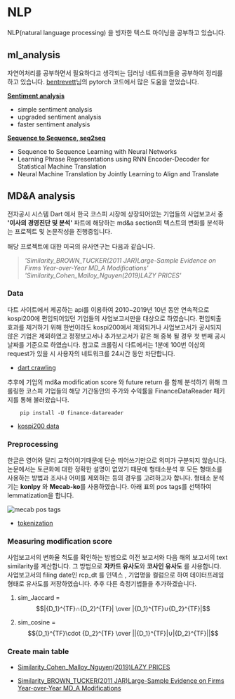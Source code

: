 # NLP

NLP(natural language processing) 을 빙자한 텍스트 마이닝을 공부하고 있습니다.


## ml_analysis

자연어처리를 공부하면서 필요하다고 생각되는 딥러닝 네트워크들을 공부하여 정리를 하고 있습니다. 
[bentrevett](https://github.com/bentrevett)님의 pytorch 코드에서 많은 도움을 얻었습니다.   


**[Sentiment analysis](https://github.com/Yphy/NLP/tree/master/ml_analysis/Sentiment%20Analysis)**
 
- simple sentiment analysis
- upgraded sentiment analysis
- faster sentiment analysis

**[Sequence to Sequence, seq2seq](https://github.com/Yphy/NLP/tree/master/ml_analysis/Seq2seq)**

- Sequence to Sequence Learning with Neural Networks
-  Learning Phrase Representations using RNN Encoder-Decoder for Statistical Machine Translation
- Neural Machine Translation by Jointly Learning to Align and Translate



## MD&A analysis

전자공시 시스템 Dart 에서 한국 코스피 시장에 상장되어있는 기업들의 사업보고서 중 **'이사의 경영진단 및 분석'** 파트에 해당하는 md&a section의 텍스트의 변화를 분석하는 프로젝트 및 논문작성을 진행중입니다.

해당 프로젝트에 대한 미국의 유사연구는 다음과 같습니다.
>_'Similarity_BROWN_TUCKER(2011 JAR)Large-Sample Evidence on Firms Year-over-Year MD_A Modifications'_ 
>_'Similarity_Cohen_Malloy_Nguyen(2019)LAZY PRICES'_   



### Data
다트 사이트에서 제공하는 api를 이용하여 2010~2019년 10년 동안 연속적으로 kospi200에 편입되어있던 기업들의 사업보고서만을 대상으로 하였습니다. 편입퇴출 효과를 제거하기 위해 한번이라도 kospi200에서 제외되거나 사업보고서가 공시되지 않은 기업은 제외하였고 정정보고서나 추가보고서가 같은 해 중복 될 경우 첫 번째 공시날짜를 기준으로 하였습니다. 참고로 크롤링시 다트에서는 1분에 100번 이상의 request가 있을 시 사용자의 네트워크를 24시간 동안 차단합니다.

 - [dart crawling](https://github.com/Yphy/NLP/blob/master/md%26a_analysis/Data_crawling.py)

추후에 기업의 md&a modification score 와 future return 를 함께 분석하기 위해 크롤링한 코스피 기업들의 해당 기간동안의 주가와 수익률을 FinanceDataReader 패키지를 통해 불러왔습니다. 

		pip install -U finance-datareader
 - [kospi200 data](https://github.com/Yphy/NLP/blob/master/md%26a_analysis/1.kospi200%20data.ipynb)
 
 

### Preprocessing

한글은 영어와 달리 교착어이기때문에 단순 띄어쓰기만으로 의미가 구분되지 않습니다. 논문에서는 토큰화에 대한 정확한 설명이 없었기 때문에 형태소분석 후 모든 형태소를 사용하는 방법과 조사나 어미를 제외하는 등의 경우를 고려하고자 합니다.
형태소 분석기는 **konlpy** 와 **Mecab-ko**를 사용하였습니다. 
아래 표의 pos tags를 선택하여 lemmatization을 합니다.

![mecab pos tags](https://user-images.githubusercontent.com/47969237/78253547-86944c80-752f-11ea-9276-34582748e48c.PNG)

 - [tokenization](https://github.com/Yphy/NLP/blob/master/md%26a_analysis/3.Tokenization.ipynb)
 
 

### Measuring modification score

사업보고서의 변화율 척도를 확인하는 방법으로 이전 보고서와 다음 해의 보고서의 text similarity를 계산합니다. 그 방법으로 **자카드 유사도**와 **코사인 유사도** 를 사용합니다. 사업보고서의 filing date인 rcp_dt 를 인덱스 , 기업명을 컬럼으로 하여 데이터프레임형태로 유사도를 저장하였습니다. 추후 다른 측정기법들을 추가하겠습니다.

1. sim_Jaccard = $$|{D_1}^{TF}∩{D_2}^{TF}| \over  |{D_1}^{TF}∪{D_2}^{TF}|$$



2. sim_cosine = $${D_1}^{TF}\cdot {D_2}^{TF} \over  ||{D_1}^{TF}|∪|{D_2}^{TF}||$$




### Create main table

 - [ Similarity_Cohen_Malloy_Nguyen(2019)LAZY PRICES](https://github.com/Yphy/NLP/blob/master/md%26a_analysis/Similarity_Cohen_Malloy_Nguyen(2019)LAZY%20PRICES.ipynb](https://github.com/Yphy/NLP/blob/master/md%26a_analysis/Similarity_Cohen_Malloy_Nguyen(2019)LAZY%20PRICES.ipynb))

- [Similarity_BROWN_TUCKER(2011 JAR)Large-Sample Evidence on Firms Year-over-Year MD_A Modifications](https://github.com/Yphy/NLP/blob/master/md%26a_analysis/2.Similarity_Cohen_Malloy_Nguyen(2019)LAZY%20PRICES.ipynb](https://github.com/Yphy/NLP/blob/master/md%26a_analysis/2.Similarity_Cohen_Malloy_Nguyen(2019)LAZY%20PRICES.ipynb))
